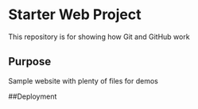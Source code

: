 # Starter Web Project

This repository is for showing how Git and GitHub work

## Purpose

Sample website with plenty of files for demos

##Deployment